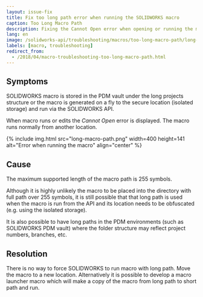 ```yaml
---
layout: issue-fix
title: Fix too long path error when running the SOLIDWORKS macro
caption: Too Long Macro Path
description: Fixing the Cannot Open error when opening or running the macro stored under the long projects structure
lang: en
image: /solidworks-api/troubleshooting/macros/too-long-macro-path/long-macro-path.png
labels: [macro, troubleshooting]
redirect_from:
  - /2018/04/macro-troubleshooting-too-long-macro-path.html
---
```

## Symptoms

SOLIDWORKS macro is stored in the PDM vault under the long projects structure or the macro is generated on a fly to the secure location (isolated storage) and run via the SOLIDWORKS API.

When macro runs or edits the *Cannot Open* error is displayed. The macro runs normally from another location.  

{% include img.html src="long-macro-path.png" width=400 height=141 alt="Error when running the macro" align="center" %}

## Cause

The maximum supported length of the macro path is 255 symbols.

Although it is highly unlikely the macro to be placed into the directory with full path over 255 symbols, it is still possible that that long path is used when the macro is run from the API and its location needs to be obfuscated (e.g. using the isolated storage).

It is also possible to have long paths in the PDM environments (such as SOLIDWORKS PDM vault) where the folder structure may reflect project numbers, branches, etc.  

## Resolution

There is no way to force SOLIDWORKS to run macro with long path. Move the macro to a new location.
Alternatively it is possible to develop a macro launcher macro which will make a copy of the macro from long path to short path and run.
